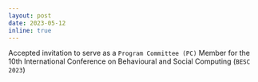 ```yaml
---
layout: post
date: 2023-05-12
inline: true
---
```


Accepted invitation to serve as a `Program Committee (PC)` Member for the 10th International Conference on Behavioural and Social Computing (`BESC 2023`)
